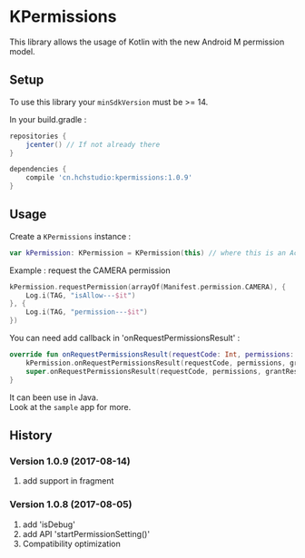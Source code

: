 # KPermissions

This library allows the usage of Kotlin with the new Android M permission model.

## Setup

To use this library your `minSdkVersion` must be >= 14.

In your build.gradle :

```gradle
repositories {
    jcenter() // If not already there
}

dependencies {
    compile 'cn.hchstudio:kpermissions:1.0.9'
}
```

## Usage

Create a `KPermissions` instance :

```kotlin
var kPermission: KPermission = KPermission(this) // where this is an Activity instance
```

Example : request the CAMERA permission

```kotlin
kPermission.requestPermission(arrayOf(Manifest.permission.CAMERA), {
    Log.i(TAG, "isAllow---$it")
}, {
    Log.i(TAG, "permission---$it")
})
```

You can need add callback in 'onRequestPermissionsResult' :
```kotlin
override fun onRequestPermissionsResult(requestCode: Int, permissions: Array<out String>, grantResults: IntArray) {
    kPermission.onRequestPermissionsResult(requestCode, permissions, grantResults)
    super.onRequestPermissionsResult(requestCode, permissions, grantResults)
}
```

It can been use in Java.  
Look at the `sample` app for more.

## History
### Version 1.0.9 (2017-08-14)
1. add support in fragment

### Version 1.0.8 (2017-08-05)
1. add 'isDebug'
2. add API 'startPermissionSetting()'
3. Compatibility optimization